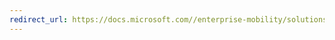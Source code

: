```yaml
---
redirect_url: https://docs.microsoft.com//enterprise-mobility/solutions/fasttrack-how-to-manage-your-password
---
```

